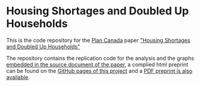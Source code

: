 
# Housing Shortages and Doubled Up Households

This is the code repository for the [Plan Canada](https://www.cip-icu.ca/plan-canada/) paper ["Housing Shortages and Doubled Up Households"](https://raw.githubusercontent.com/mountainMath/housing_shortages_and_doubled_up_households/refs/heads/main/Lauster%20von%20Bergmann_PlanCanada_Winter2024.pdf)

The repository contains the replication code for the analysis and the graphs [embedded in the source document of the paper](https://github.com/mountainMath/housing_shortages_and_doubled_up_households/blob/main/plan_canada_supply.qmd), 
a complied html preprint can be found on the [GitHub pages of this project](https://mountainmath.github.io/housing_shortages_and_doubled_up_households/)
and a [PDF preprint is also available](https://mountainmath.github.io/housing_shortages_and_doubled_up_households/housing_shortages_and_doubled_up_households.pdf).
